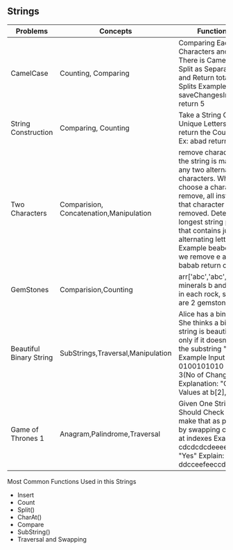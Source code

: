 ## Strings

| Problems          | Concepts            | Functionality |
|-------------------|---------------------|---------------|
| CamelCase         | Counting, Comparing  | Comparing Each Set of Characters and When There is Camel Case Split as Separate Word and Return total no of Splits  Example saveChangesInTheEditor return 5|
| String Construction | Comparing, Counting |Take a String Count Unique Letters in it and return the Count from it  Ex: abad return 3 |
| Two Characters       | Comparision, Concatenation,Manipulation | remove characters until the string is made up of any two alternating characters. When you choose a character to remove, all instances of that character must be removed. Determine the longest string possible that contains just two alternating letters. Example beabeefeab if we remove e and f babab return count 5   |
|GemStones             | Comparision,Counting |arr['abc','abc','bc' ]The minerals b and c appear in each rock, so there are  2 gemstones.|
|Beautiful Binary String |SubStrings,Traversal,Manipulation| Alice has a binary string. She thinks a binary string is beautiful if and only if it doesn't contain the substring "010", Example  Input 0100101010 Output 3(No of Changes) Explanation: "Changes Values at b[2],b[5],b[9]" 
|Game of Thrones 1       | Anagram,Palindrome,Traversal|Given One String We Should Check anyway to make that as palindrome by swapping characters at indexes Example: cdcdcdcdeeeef Output: "Yes" Explain: ddcceefeeccdd |

Most Common Functions Used in this Strings
- Insert
- Count
-  Split()
-  CharAt()
-  Compare
-  SubString()
-  Traversal and Swapping
